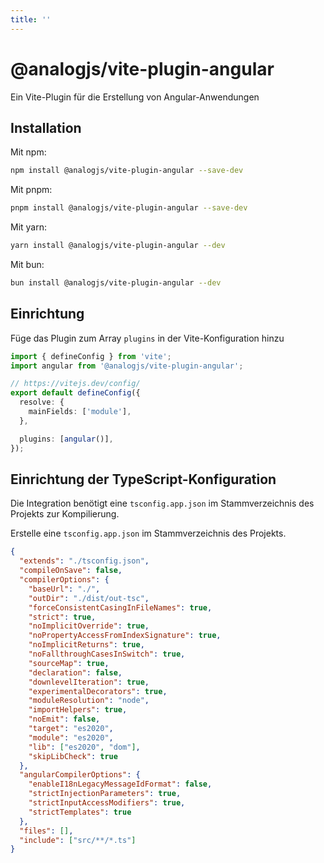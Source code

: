 ```yaml
---
title: ''
---
```


# @analogjs/vite-plugin-angular

Ein Vite-Plugin für die Erstellung von Angular-Anwendungen

## Installation

Mit npm:

```sh
npm install @analogjs/vite-plugin-angular --save-dev
```

Mit pnpm:

```sh
pnpm install @analogjs/vite-plugin-angular --save-dev
```

Mit yarn:

```sh
yarn install @analogjs/vite-plugin-angular --dev
```

Mit bun:

```sh
bun install @analogjs/vite-plugin-angular --dev
```

## Einrichtung

Füge das Plugin zum Array `plugins` in der Vite-Konfiguration hinzu

```ts
import { defineConfig } from 'vite';
import angular from '@analogjs/vite-plugin-angular';

// https://vitejs.dev/config/
export default defineConfig({
  resolve: {
    mainFields: ['module'],
  },

  plugins: [angular()],
});
```

## Einrichtung der TypeScript-Konfiguration

Die Integration benötigt eine `tsconfig.app.json` im Stammverzeichnis des Projekts zur Kompilierung.

Erstelle eine `tsconfig.app.json` im Stammverzeichnis des Projekts.

```json
{
  "extends": "./tsconfig.json",
  "compileOnSave": false,
  "compilerOptions": {
    "baseUrl": "./",
    "outDir": "./dist/out-tsc",
    "forceConsistentCasingInFileNames": true,
    "strict": true,
    "noImplicitOverride": true,
    "noPropertyAccessFromIndexSignature": true,
    "noImplicitReturns": true,
    "noFallthroughCasesInSwitch": true,
    "sourceMap": true,
    "declaration": false,
    "downlevelIteration": true,
    "experimentalDecorators": true,
    "moduleResolution": "node",
    "importHelpers": true,
    "noEmit": false,
    "target": "es2020",
    "module": "es2020",
    "lib": ["es2020", "dom"],
    "skipLibCheck": true
  },
  "angularCompilerOptions": {
    "enableI18nLegacyMessageIdFormat": false,
    "strictInjectionParameters": true,
    "strictInputAccessModifiers": true,
    "strictTemplates": true
  },
  "files": [],
  "include": ["src/**/*.ts"]
}
```
